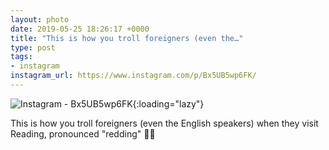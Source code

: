 ```yaml
---
layout: photo
date: 2019-05-25 18:26:17 +0000
title: "This is how you troll foreigners (even the…"
type: post
tags:
- instagram
instagram_url: https://www.instagram.com/p/Bx5UB5wp6FK/
---
```


![Instagram - Bx5UB5wp6FK](https://colinseymour.co.uk/img/Bx5UB5wp6FK.jpg){:loading="lazy"}

This is how you troll foreigners (even the English speakers) when they visit Reading, pronounced "redding" 🤣😂
